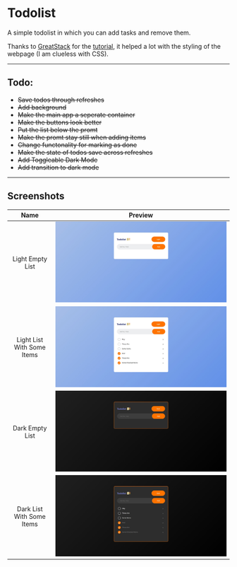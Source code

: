 # Todolist

A simple todolist in which you can add tasks and remove them.

Thanks to [GreatStack](https://www.youtube.com/@GreatStackDev) for the [tutorial](https://www.youtube.com/watch?v=G0jO8kUrg-I), it helped a lot with the styling of the webpage (I am clueless with CSS).

---

## Todo:
  - ~~Save todos through refreshes~~
  - ~~Add background~~
  - ~~Make the main app a seperate container~~
  - ~~Make the buttons look better~~
  - ~~Put the list below the promt~~
  - ~~Make the promt stay still when adding items~~
  - ~~Change functonality for marking as done~~
  - ~~Make the state of todos save across refreshes~~
  - ~~Add Toggleable Dark Mode~~
  - ~~Add transition to dark mode~~

---

## Screenshots

| Name                       | Preview                                          |
| :---:                      | :---:                                            |
| Light Empty List           | ![todolist](assets/screenshots/light-empty.jpeg) |
| Light List With Some Items | ![todolist](assets/screenshots/light-items.jpeg) |
| Dark Empty List            | ![todolist](assets/screenshots/dark-empty.jpeg)  |
| Dark List With Some Items  | ![todolist](assets/screenshots/dark-items.jpeg)  |
